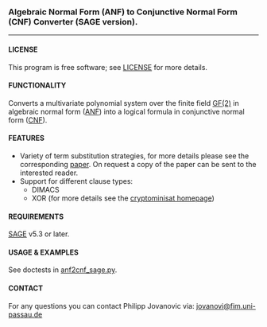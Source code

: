 ### Algebraic Normal Form (ANF) to Conjunctive Normal Form (CNF) Converter (SAGE version).
---

#### LICENSE
This program is free software; see [LICENSE][1] for more details.

#### FUNCTIONALITY
Converts a multivariate polynomial system over the finite field [GF(2)][2] in algebraic
normal form ([ANF][3]) into a logical formula in conjunctive normal form
([CNF][4]). 

#### FEATURES
* Variety of term substitution strategies, for more details please see the
  corresponding [paper][5]. On request a copy of the paper can be sent to the
  interested reader.
* Support for different clause types: 
  - DIMACS
  - XOR (for more details see the [cryptominisat homepage][6])

#### REQUIREMENTS
[SAGE][7] v5.3 or later.

#### USAGE & EXAMPLES
See doctests in [anf2cnf_sage.py][8].

#### CONTACT
For any questions you can contact Philipp Jovanovic via: <jovanovi@fim.uni-passau.de>

[1]: https://github.com/Daeinar/anf2cnf-sage/blob/master/LICENSE
[2]: https://en.wikipedia.org/wiki/GF(2)
[3]: https://en.wikipedia.org/wiki/Algebraic_normal_form
[4]: https://en.wikipedia.org/wiki/Conjunctive_normal_form
[5]: http://www.degruyter.com/view/j/gcc.2010.2.issue-2/gcc.2010.016/gcc.2010.016.xml
[6]: http://www.msoos.org/xor-clauses
[7]: http://www.sagemath.org
[8]: (https://github.com/Daeinar/anf2cnf-sage/blob/master/anf2cnf_sage.py)
